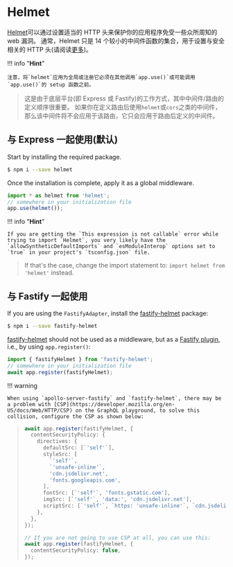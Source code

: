# Helmet

[Helmet](https://github.com/helmetjs/helmet)可以通过设置适当的 HTTP 头来保护你的应用程序免受一些众所周知的 web 漏洞。
通常，Helmet 只是 14 个较小的中间件函数的集合，用于设置与安全相关的 HTTP 头(请阅读[更多](https://github.com/helmetjs/helmet#how-it-works))。

!!! info "**Hint**"

    注意，将`helmet`应用为全局或注册它必须在其他调用`app.use()`或可能调用`app.use()`的 setup 函数之前。

> 这是由于底层平台(即 Express 或 Fastify)的工作方式，其中中间件/路由的定义顺序很重要。
> 如果你在定义路由后使用`helmet`或`cors`之类的中间件，那么该中间件将不会应用于该路由，它只会应用于路由后定义的中间件。

## 与 Express 一起使用(默认)

Start by installing the required package.

```bash
$ npm i --save helmet
```

Once the installation is complete, apply it as a global middleware.

```typescript
import * as helmet from 'helmet';
// somewhere in your initialization file
app.use(helmet());
```

!!! info "**Hint**"

    If you are getting the `This expression is not callable` error while trying to import `Helmet`, you very likely have the `allowSyntheticDefaultImports` and `esModuleInterop` options set to `true` in your project's `tsconfig.json` file.

> If that's the case, change the import statement to: `import helmet from 'helmet'` instead.

## 与 Fastify 一起使用

If you are using the `FastifyAdapter`, install the [fastify-helmet](https://github.com/fastify/fastify-helmet) package:

```bash
$ npm i --save fastify-helmet
```

[fastify-helmet](https://github.com/fastify/fastify-helmet) should not be used as a middleware, but as a [Fastify plugin](https://www.fastify.io/docs/latest/Plugins/), i.e., by using `app.register()`:

```typescript
import { fastifyHelmet } from 'fastify-helmet';
// somewhere in your initialization file
await app.register(fastifyHelmet);
```

!!! warning

    When using `apollo-server-fastify` and `fastify-helmet`, there may be a problem with [CSP](https://developer.mozilla.org/en-US/docs/Web/HTTP/CSP) on the GraphQL playground, to solve this collision, configure the CSP as shown below:

> ```typescript
> await app.register(fastifyHelmet, {
>   contentSecurityPolicy: {
>     directives: {
>       defaultSrc: [`'self'`],
>       styleSrc: [
>         `'self'`,
>         `'unsafe-inline'`,
>         'cdn.jsdelivr.net',
>         'fonts.googleapis.com',
>       ],
>       fontSrc: [`'self'`, 'fonts.gstatic.com'],
>       imgSrc: [`'self'`, 'data:', 'cdn.jsdelivr.net'],
>       scriptSrc: [`'self'`, `https: 'unsafe-inline'`, `cdn.jsdelivr.net`],
>     },
>   },
> });
>
> // If you are not going to use CSP at all, you can use this:
> await app.register(fastifyHelmet, {
>   contentSecurityPolicy: false,
> });
> ```

